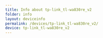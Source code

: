 ```yaml
---
title: Info about tp-link_tl-wa830re_v2
folder: info
layout: deviceinfo
permalink: /devices/tp-link_tl-wa830re_v2/
device: tp-link_tl-wa830re_v2
---
```

